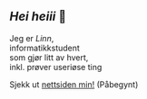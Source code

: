 ## _Hei heiii_ 👋

Jeg er _Linn_,  
informatikkstudent  
som gjør litt av hvert,  
inkl. prøver useriøse ting

Sjekk ut [nettsiden min!](https://linn-s-h.github.io/) (Påbegynt)
